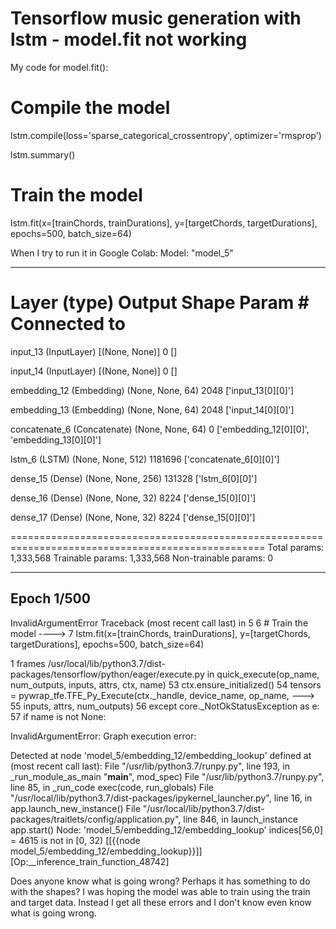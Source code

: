 
# Tensorflow music generation with lstm - model.fit not working

My code for model.fit():
# Compile the model
lstm.compile(loss='sparse_categorical_crossentropy', optimizer='rmsprop')

lstm.summary()

# Train the model
lstm.fit(x=[trainChords, trainDurations], y=[targetChords, targetDurations], epochs=500, batch_size=64)

When I try to run it in Google Colab:
Model: "model_5"
__________________________________________________________________________________________________
 Layer (type)                   Output Shape         Param #     Connected to                     
==================================================================================================
 input_13 (InputLayer)          [(None, None)]       0           []                               
                                                                                                  
 input_14 (InputLayer)          [(None, None)]       0           []                               
                                                                                                  
 embedding_12 (Embedding)       (None, None, 64)     2048        ['input_13[0][0]']               
                                                                                                  
 embedding_13 (Embedding)       (None, None, 64)     2048        ['input_14[0][0]']               
                                                                                                  
 concatenate_6 (Concatenate)    (None, None, 64)     0           ['embedding_12[0][0]',           
                                                                  'embedding_13[0][0]']           
                                                                                                  
 lstm_6 (LSTM)                  (None, None, 512)    1181696     ['concatenate_6[0][0]']          
                                                                                                  
 dense_15 (Dense)               (None, None, 256)    131328      ['lstm_6[0][0]']                 
                                                                                                  
 dense_16 (Dense)               (None, None, 32)     8224        ['dense_15[0][0]']               
                                                                                                  
 dense_17 (Dense)               (None, None, 32)     8224        ['dense_15[0][0]']               
                                                                                                  
==================================================================================================
Total params: 1,333,568
Trainable params: 1,333,568
Non-trainable params: 0
__________________________________________________________________________________________________
Epoch 1/500
---------------------------------------------------------------------------
InvalidArgumentError                      Traceback (most recent call last)
<ipython-input-46-946a5b0f8b7f> in <module>
      5 
      6 # Train the model
----> 7 lstm.fit(x=[trainChords, trainDurations], y=[targetChords, targetDurations], epochs=500, batch_size=64)

1 frames
/usr/local/lib/python3.7/dist-packages/tensorflow/python/eager/execute.py in quick_execute(op_name, num_outputs, inputs, attrs, ctx, name)
     53     ctx.ensure_initialized()
     54     tensors = pywrap_tfe.TFE_Py_Execute(ctx._handle, device_name, op_name,
---> 55                                         inputs, attrs, num_outputs)
     56   except core._NotOkStatusException as e:
     57     if name is not None:

InvalidArgumentError: Graph execution error:

Detected at node 'model_5/embedding_12/embedding_lookup' defined at (most recent call last):
    File "/usr/lib/python3.7/runpy.py", line 193, in _run_module_as_main
      "__main__", mod_spec)
    File "/usr/lib/python3.7/runpy.py", line 85, in _run_code
      exec(code, run_globals)
    File "/usr/local/lib/python3.7/dist-packages/ipykernel_launcher.py", line 16, in <module>
      app.launch_new_instance()
    File "/usr/local/lib/python3.7/dist-packages/traitlets/config/application.py", line 846, in launch_instance
      app.start()
Node: 'model_5/embedding_12/embedding_lookup'
indices[56,0] = 4615 is not in [0, 32)
     [[{{node model_5/embedding_12/embedding_lookup}}]] [Op:__inference_train_function_48742]

Does anyone know what is going wrong? Perhaps it has something to do with the shapes?
I was hoping the model was able to train using the train and target data. Instead I get all these errors and I don't know even know what is going wrong.

        